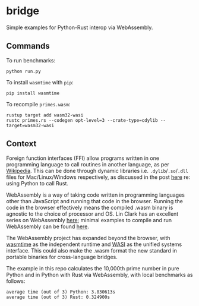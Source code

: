 # bridge

Simple examples for Python-Rust interop via WebAssembly.

## Commands

To run benchmarks:
```
python run.py
```

To install `wasmtime` with `pip`:
```
pip install wasmtime
```

To recompile `primes.wasm`:
```
rustup target add wasm32-wasi
rustc primes.rs --codegen opt-level=3 --crate-type=cdylib --target=wasm32-wasi
```

## Context

Foreign function interfaces (FFI) allow programs written in one programming
language to call routines in another language, as per [Wikipedia](https://en.wikipedia.org/wiki/Foreign_function_interface).
This can be done through dynamic libraries i.e. `.dylib`/`.so`/`.dll` files for
Mac/Linux/Windows respectively, as discussed in the post [here](https://codeburst.io/how-to-use-rust-to-extend-python-360174ee5819)
re: using Python to call Rust.

WebAssembly is a way of taking code written in programming languages other than
JavaScript and running that code in the browser. Running the code in the browser
effectively means the compiled .wasm binary is agnostic to the choice of
processor and OS. Lin Clark has an excellent series on WebAssembly [here](https://hacks.mozilla.org/2017/02/a-cartoon-intro-to-webassembly/);
minimal  examples to compile and run WebAssembly can be found [here](https://github.com/savarin/minimal).

The WebAssembly project has expanded beyond the browser, with [wasmtime](https://wasmtime.dev)
as the independent runtime and [WASI](https://wasi.dev) as the unified systems
interface. This could also make the .wasm format the new standard in portable
binaries for cross-language bridges.

The example in this repo calculates the 10,000th prime number in pure Python and
in Python with Rust via WebAssembly, with local benchmarks as follows:

```
average time (out of 3) Python: 3.830613s
average time (out of 3) Rust: 0.324900s
```
